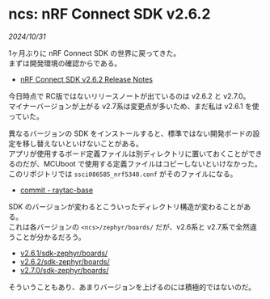 # ncs: nRF Connect SDK v2.6.2

<i>2024/10/31</i>

1ヶ月ぶりに nRF Connect SDK の世界に戻ってきた。  
まずは開発環境の確認からである。

* [nRF Connect SDK v2.6.2 Release Notes](https://docs.nordicsemi.com/bundle/ncs-latest/page/nrf/releases_and_maturity/releases/release-notes-2.6.2.html)

今日時点で RC版ではないリリースノートが出ているのは v2.6.2 と v2.7.0。  
マイナーバージョンが上がる v2.7系は変更点が多いため、まだ私は v2.6.1 を使っていた。

異なるバージョンの SDK をインストールすると、標準ではない開発ボードの設定を移し替えないといけないことがある。  
アプリが使用するボード定義ファイルは別ディレクトリに置いておくことができるのだが、MCUboot で使用する定義ファイルはコピーしないといけなかった。  
このリポジトリでは `ssci086585_nrf5340.conf` がそのファイルになる。

* [commit - raytac-base](https://github.com/hirokuma/ncs-custom-board/tree/1bb1131f67296a47e47762ee81978598632d9dfd)

SDK のバージョンが変わるとこういったディレクトリ構造が変わることがある。  
これは各バージョンの `<ncs>/zephyr/boards/` だが、v2.6系と v2.7系で全然違うことが分かるだろう。

* [v2.6.1/sdk-zephyr/boards/](https://github.com/nrfconnect/sdk-zephyr/tree/v3.5.99-ncs1-1/boards)
* [v2.6.2/sdk-zephyr/boards/](https://github.com/nrfconnect/sdk-zephyr/tree/4040aa0bf581206dd68beb0758b39096342ee7e0/boards)
* [v2.7.0/sdk-zephyr/boards/](https://github.com/nrfconnect/sdk-zephyr/tree/100befc70c74f7ec83dd8ac3171ee18eeddb4dbd/boards)

そういうこともあり、あまりバージョンを上げるのには積極的ではないのだ。
